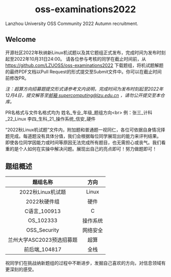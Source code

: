 <center><h1> oss-examinations2022 </h1></center>

Lanzhou University OSS Community 2022 Autumn recruitment.

## Welcome

开源社区2022年秋纳新Linux机试题以及其它题组正式发布，完成时间为发布时刻起至2022年10月31日24:00。
请各位参与考核的同学在截止时间前，从 https://github.com/LZUOSS/oss-examinations2022 下载题组，将机试题解题的最终PDF文档以Pull Request的形式提交至Submit文件中。你可以在截止时间前修改PR。

*注：超算方向招募题提交形式请参考文内说明，完成时间为发布时刻起至2022年12月4日，提交解答至[邮箱 supercomputing@lzu.edu.cn](mailto:supercomputing@lzu.edu.cn) ，请勿公开提交至本仓库。*

PR名格式与文件名格式均为 姓名\_专业\_年级\_题组方向<br\>
例：张三\_计科\_22\_Linux		李四\_生科\_21\_操作系统\_信安\_硬件

“2022秋Linux机试题”文件内，附加题和普通题一视同仁，各位可依据自身情况择题完成。每道题没有具体分值，我们会根据每位同学展现出的能力来评判结果。
即使各位同学因能力或时间等原因无法完成所有题目，也无需担心或丧气。我们看重的是个人如何在实操中解决问题。展现出自己的亮点即可！努力做题即可！

## 题组概述

|         题组名称          |   方向   |
| :-----------------------: | :------: |
|     2022秋Linux机试题     |  Linux   |
|       2022秋硬件组        |   硬件   |
|       C语言_100913        |    C     |
|         OS_102333         | 操作系统 |
|       OSS_Security        | 网络安全 |
| 兰州大学ASC2023预选招募题 |   超算   |
|       前后端_104817       |   全栈   |

<p>
	祝同学们在挑战纳新题组的过程中不断进步，发掘自己喜欢的方向，对信息领域有更深刻的感受。
</p>
